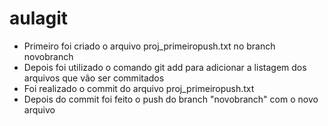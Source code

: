 # **aulagit**
* Primeiro foi criado o arquivo proj_primeiropush.txt no branch novobranch
* Depois foi utilizado o comando git add para adicionar a listagem dos arquivos que vão ser commitados
* Foi realizado o commit do arquivo proj_primeiropush.txt
* Depois do commit foi feito o push do branch "novobranch" com o novo arquivo

